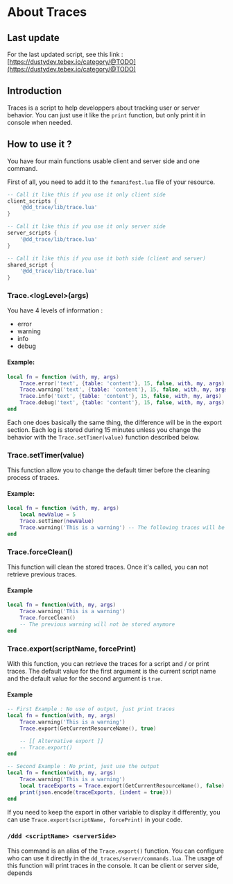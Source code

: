 # About Traces

## Last update
For the last updated script, see this link : [https://dustydev.tebex.io/category/@TODO](https://dustydev.tebex.io/category/@TODO)

## Introduction
Traces is a script to help developpers about tracking user or server behavior. You can just use it like the `print` function, but only print it in console when needed.

## How to use it ?

You have four main functions usable client and server side and one command.

First of all, you need to add it to the `fxmanifest.lua` file of your resource.

```lua
-- Call it like this if you use it only client side
client_scripts {
    '@dd_trace/lib/trace.lua'
}

-- Call it like this if you use it only server side
server_scripts {
    '@dd_trace/lib/trace.lua'
}

-- Call it like this if you use it both side (client and server)
shared_script {
    '@dd_trace/lib/trace.lua'
}
```

### <Badge type="warning" text="function" />  Trace.\<logLevel>(args)
You have 4 levels of information :
- error
- warning
- info
- debug 

#### Example:
```lua
local fn = function (with, my, args)
    Trace.error('text', {table: 'content'}, 15, false, with, my, args)
    Trace.warning('text', {table: 'content'}, 15, false, with, my, args)
    Trace.info('text', {table: 'content'}, 15, false, with, my, args)
    Trace.debug('text', {table: 'content'}, 15, false, with, my, args)
end
```

Each one does basically the same thing, the difference will be in the export section. Each log is stored during 15 minutes unless you change the behavior with the `Trace.setTimer(value)` function described below.

### <Badge type="warning" text="function" /> Trace.setTimer(value)

This function allow you to change the default timer before the cleaning process of traces.

#### Example:
```lua
local fn = function (with, my, args)
    local newValue = 5 
    Trace.setTimer(newValue)
    Trace.warning('This is a warning') -- The following traces will be stored for the next 5 minutes
end
```
### <Badge type="warning" text="function" /> Trace.forceClean()

This function will clean the stored traces. Once it's called, you can not retrieve previous traces.

#### Example
```lua
local fn = function(with, my, args)
    Trace.warning('This is a warning')
    Trace.forceClean()
    -- The previous warning will not be stored anymore
end
```

### <Badge type="warning" text="function" /> Trace.export(scriptName, forcePrint)
With this function, you can retrieve the traces for a script and / or print traces. The default value for the first argument is the current script name and the default value for the second argument is `true`.
#### Example
```lua
-- First Example : No use of output, just print traces
local fn = function(with, my, args)
    Trace.warning('This is a warning')
    Trace.export(GetCurrentResourceName(), true)

    -- [[ Alternative export ]]
    -- Trace.export()
end

-- Second Example : No print, just use the output
local fn = function(with, my, args)
    Trace.warning('This is a warning')
    local traceExports = Trace.export(GetCurrentResourceName(), false)
    print(json.encode(traceExports, {indent = true}))
end
```

If you need to keep the export in other variable to display it differently, you can use `Trace.export(scriptName, forcePrint)` in your code.

### <Badge type="tip" text="command" /> `/ddd <scriptName> <serverSide>`
This command is an alias of the `Trace.export()` function. You can configure who can use it directly in the `dd_traces/server/commands.lua`. The usage of this function will print traces in the console. It can be client or server side, depends 